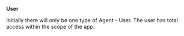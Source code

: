 **User**

Initially there will only be one type of Agent - User. The user has total access within the scope of the app.
